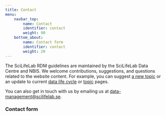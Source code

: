 ```yaml
---
title: Contact
menu:
    navbar_top:
        name: Contact
        identifier: contact
        weight: 90
    bottom_about:
        name: Contact form
        identifier: contact
        weight: 20
---
```


The SciLifeLab RDM guidelines are maintained by the SciLifeLab Data Centre and NBIS. We welcome contributions, suggestions, and questions related to the website content. For example, you can suggest [a new topic](/topic/) or an update to current [data life cycle](/data-life-cycle/) or [topic](/topic/) pages.

You can also get in touch with us by emailing us at [data-management@scilifelab.se](mailto:data-management@scilifelab.se).

### Contact form
